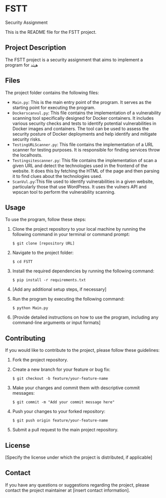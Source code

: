# FSTT
Security Assignment

This is the README file for the FSTT project.

## Project Description

The FSTT project is a security assignment that aims to implement a program for هیثد

## Files

The project folder contains the following files:

- `Main.py`: This is the main entry point of the program. It serves as the starting point for executing the program.
- `Dockerscanvul.py`: This file contains the implementation of a vulnerability scanning tool specifically designed for Docker containers. It includes various security checks and tests to identify potential vulnerabilities in Docker images and containers. The tool can be used to assess the security posture of Docker deployments and help identify and mitigate security risks.
- `TestingURLScanner.py`: This file contains the implementation of a URL scanner for testing purposes. It is responsible for finding services throw the localhosts.
- `Testingsitescanner.py`: This file contains the implementation of scan a given URL and detect the technologies used in the frontend of the website. It does this by fetching the HTML of the page and then parsing it to find clues about the technologies used.
- `ScanVul.py`:This file  used to identify vulnerabilities in a given website, particularly those that use WordPress. It uses the vulners API and wpscan tool to perform the vulnerability scanning.

## Usage

To use the program, follow these steps:

1. Clone the project repository to your local machine by running the following command in your terminal or command prompt:
    ```
    $ git clone [repository URL]
    ```

2. Navigate to the project folder:
    ```
    $ cd FSTT
    ```

3. Install the required dependencies by running the following command:
    ```
    $ pip install -r requirements.txt
    ```

4. [Add any additional setup steps, if necessary]

5. Run the program by executing the following command:
    ```
    $ python Main.py
    ```

6. [Provide detailed instructions on how to use the program, including any command-line arguments or input formats]

## Contributing

If you would like to contribute to the project, please follow these guidelines:

1. Fork the project repository.

2. Create a new branch for your feature or bug fix:
    ```
    $ git checkout -b feature/your-feature-name
    ```

3. Make your changes and commit them with descriptive commit messages:
    ```
    $ git commit -m "Add your commit message here"
    ```

4. Push your changes to your forked repository:
    ```
    $ git push origin feature/your-feature-name
    ```

5. Submit a pull request to the main project repository.

## License

[Specify the license under which the project is distributed, if applicable]

## Contact

If you have any questions or suggestions regarding the project, please contact the project maintainer at [insert contact information].